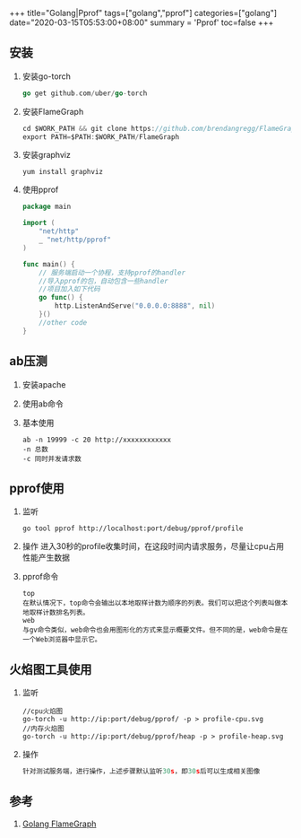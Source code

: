 +++
title="Golang|Pprof"
tags=["golang","pprof"]
categories=["golang"]
date="2020-03-15T05:53:00+08:00"
summary = 'Pprof'
toc=false
+++

安装
----

1.	安装go-torch

	```go
	go get github.com/uber/go-torch
	```

2.	安装FlameGraph

	```go
	cd $WORK_PATH && git clone https://github.com/brendangregg/FlameGraph.git
	export PATH=$PATH:$WORK_PATH/FlameGraph
	```

3.	安装graphviz

	```
	yum install graphviz
	```

4.	使用pprof

	```go
	package main

	import (
		"net/http"
		_ "net/http/pprof"
	)

	func main() {
		// 服务端启动一个协程，支持pprof的handler
		//导入pprof的包，自动包含一些handler
		//项目加入如下代码
		go func() {
			http.ListenAndServe("0.0.0.0:8888", nil)
		}()
		//other code
	}
	```

ab压测
------

1.	安装apache

2.	使用ab命令

3.	基本使用

	```shell
	ab -n 19999 -c 20 http://xxxxxxxxxxxx
	-n 总数
	-c 同时并发请求数
	```

pprof使用
---------

1.	监听

	```shell
	go tool pprof http://localhost:port/debug/pprof/profile
	```

2.	操作 进入30秒的profile收集时间，在这段时间内请求服务，尽量让cpu占用性能产生数据

3.	pprof命令

	```shell
	top
	在默认情况下，top命令会输出以本地取样计数为顺序的列表。我们可以把这个列表叫做本地取样计数排名列表。
	web
	与gv命令类似，web命令也会用图形化的方式来显示概要文件。但不同的是，web命令是在一个Web浏览器中显示它。
	```

火焰图工具使用
--------------

1.	监听

	```shell
	//cpu火焰图
	go-torch -u http://ip:port/debug/pprof/ -p > profile-cpu.svg
	//内存火焰图
	go-torch -u http://ip:port/debug/pprof/heap -p > profile-heap.svg
	```

2.	操作

	```go
	针对测试服务端，进行操作，上述步骤默认监听30s，即30s后可以生成相关图像
	```

参考
----

1.	[Golang FlameGraph](https://www.jianshu.com/p/1e784c387f45)

